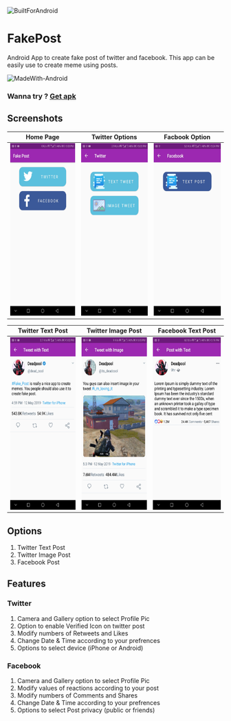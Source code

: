 ![BuiltForAndroid](https://forthebadge.com/images/badges/built-for-android.svg)

# FakePost
Android App to create fake post of twitter and facebook.
This app can be easily use to create meme using posts.

![MadeWith-Android](https://img.shields.io/static/v1?label=Made%20With&message=Android%20|%20Java%20&color=blue)


### Wanna try ? [Get apk](https://drive.google.com/file/d/1We5JHhigui-Ny_ONTGizHMcE_Swev5Bq/view)

## Screenshots

| Home Page     | Twitter Options  | Facbook Option  | 
|---------------|------------------|-----------------|
|<img alt="home-screen" width="200px" height="400px" src="./screenshots/mo.jpg"/>|<img alt="twitter-options" width="200px" height="400px" src="./screenshots/to.jpg"/>|<img alt="facebook-options" width="200px" height="400px" src="./screenshots/fo.jpg"/>|

| Twitter Text Post | Twitter Image Post | Facebook Text Post | 
|-------------------|--------------------|--------------------|
|<img alt="twitter-text-post" width="200px" height="400px" src="./screenshots/twt.jpg"/>|<img alt="twitter-image-post" width="200px" height="400px" src="./screenshots/twi.jpg"/>|<img alt="fb-text-post" width="200px" height="400px" src="./screenshots/fp.jpg"/>|

## Options

1. Twitter Text Post
2. Twitter Image Post
3. Facebook Post

## Features

### Twitter
1. Camera and Gallery option to select Profile Pic
2. Option to enable Verified Icon on twitter post
3. Modify numbers of Retweets and Likes
4. Change Date & Time according to your prefrences
5. Options to select device (iPhone or Android)

### Facebook
1. Camera and Gallery option to select Profile Pic
2. Modify values of reactions according to your post
3. Modify numbers of Comments and Shares
4. Change Date & Time according to your prefrences
5. Options to select Post privacy (public or friends)

